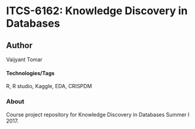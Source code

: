 # ITCS-6162: Knowledge Discovery in Databases

## Author
Vaijyant Tomar

#### Technologies/Tags
R, R studio, Kaggle, EDA, CRISPDM

### About
Course project repository for Knowledge Discovery in Databases Summer I 2017.
